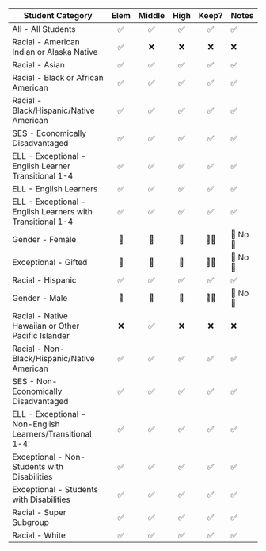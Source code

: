 | Student Category | Elem | Middle | High | Keep? | Notes |
|---|:---:|:---:|:---:|:---:|---|
| All - All Students | ✅ | ✅ | ✅ | ✅ | ✅ |
| Racial - American Indian or Alaska Native | ✅ | ❌ | ❌ | ❌ | ❌ |
| Racial - Asian | ✅ | ✅ | ✅ | ✅ | ✅ |
| Racial - Black or African American | ✅ | ✅ | ✅ | ✅ | ✅ |
| Racial - Black/Hispanic/Native American | ✅ | ✅ | ✅ | ✅ | ✅ |
| SES - Economically Disadvantaged | ✅ | ✅ | ✅ | ✅ | ✅ |
| ELL - Exceptional - English Learner Transitional 1-4 | ✅ | ✅ | ✅ | ✅ | ✅ |
| ELL - English Learners | ✅ | ✅ | ✅ | ✅ | ✅ |
| ELL - Exceptional - English Learners with Transitional 1-4 | ✅ | ✅ | ✅ | ✅ | ✅ |
| Gender - Female | 🤏 | 🤏 | 🤏 |  🤷‍♂️  | 🤏 No 🧪  |
| Exceptional - Gifted | 🤏 | 🤏 | 🤏 |  🤷‍♂️  | 🤏 No 🧪  |
| Racial - Hispanic | ✅ | ✅ | ✅ | ✅ | ✅ |
| Gender - Male | 🤏 | 🤏 | 🤏 |  🤷‍♂️  | 🤏 No 🧪  |
| Racial - Native Hawaiian or Other Pacific Islander | ❌ | ✅ | ❌ | ❌ | ❌ |
| Racial - Non-Black/Hispanic/Native American | ✅ | ✅ | ✅ | ✅ | ✅ |
| SES - Non-Economically Disadvantaged | ✅ | ✅ | ✅ | ✅ | ✅ |
| ELL - Exceptional - Non-English Learners/Transitional 1-4' | ✅ | ✅ | ✅ | ✅ | ✅ |
| Exceptional  - Non-Students with Disabilities | ✅ | ✅ | ✅ | ✅ | ✅ |
| Exceptional - Students with Disabilities | ✅ | ✅ | ✅ | ✅ | ✅ |
| Racial - Super Subgroup | ✅ | ✅ | ✅ | ✅ | ✅ |
| Racial - White | ✅ | ✅ | ✅ | ✅ | ✅ |